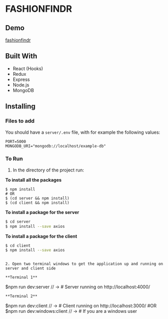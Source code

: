 # FASHIONFINDR

## Demo
[fashionfindr](https://fashionfindr.herokuapp.com/)

## Built With

* React (Hooks)
* Redux
* Express
* Node.js
* MongoDB

## Installing

### Files to add

You should have a `server/.env` file, with for example the following values:

```
PORT=5000
MONGODB_URI="mongodb://localhost/example-db"
```

### To Run
1. In the directory of the project run:

**To install all the packages**
```
$ npm install
# OR
$ (cd server && npm install)
$ (cd client && npm install)
```
**To install a package for the server**
```sh
$ cd server
$ npm install --save axios
```

**To install a package for the client**
```sh
$ cd client
$ npm install --save axios
```

```

2. Open two terminal windows to get the application up and running on server and client side

**Terminal 1**
```
$npm run dev:server // -> # Server running on http://localhost:4000/
```
**Terminal 2**
```
$npm run dev:client // -> # Client running on http://localhost:3000/
#OR
$npm run dev:windows:client // -> # If you are a windows user
```



